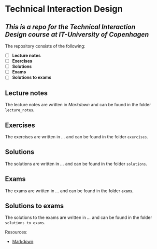 # Technical Interaction Design
## *This is a repo for the Technical Interaction Design course at IT-University of Copenhagen*

The repository consists of the following: 
- [ ] **Lecture notes**
- [ ] **Exercises**
- [ ] **Solutions**
- [ ] **Exams**
- [ ] **Solutions to exams**

## Lecture notes
The lecture notes are written in *Markdown* and can be found in the folder `lecture_notes`. 

## Exercises
The exercises are written in *...* and can be found in the folder `exercises`.

## Solutions
The solutions are written in *...* and can be found in the folder `solutions`.

## Exams
The exams are written in *...* and can be found in the folder `exams`.

## Solutions to exams
The solutions to the exams are written in *...* and can be found in the folder `solutions_to_exams`.

Resources: 
- [Markdown](https://guides.github.com/features/mastering-markdown/)